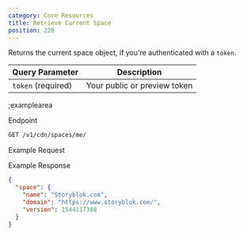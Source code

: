 ```yaml
---
category: Core Resources
title: Retrieve Current Space
position: 220
---
```


Returns the current space object, if you're authenticated with a `token`.

| Query Parameter           | Description          |
|---------------------|----------------------|
| `token` (required) | Your public or preview token |

;examplearea

Endpoint

```bash
GET /v1/cdn/spaces/me/
```

Example Request

<RequestExample url="https://api.storyblok.com/v1/cdn/spaces/me/?token=dtONJHwmxhdJOwKxyjlqAgtt"></RequestExample>

Example Response 

```json
{
  "space": {
    "name": "Storyblok.com",
    "domain": "https://www.storyblok.com/",
    "version": 1544117388
  }
}
```